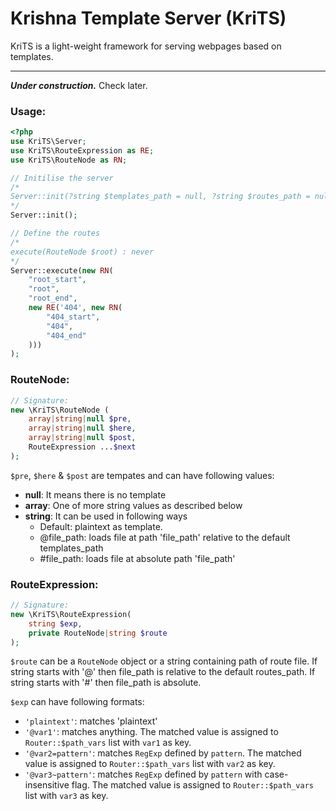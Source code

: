 # Krishna Template Server (KriTS)

KriTS is a light-weight framework for serving webpages based on templates.
___

***Under construction.*** Check later.

### Usage:
```php
<?php
use KriTS\Server;
use KriTS\RouteExpression as RE;
use KriTS\RouteNode as RN;

// Initilise the server
/*
Server::init(?string $templates_path = null, ?string $routes_path = null) : void;
*/
Server::init();

// Define the routes
/*
execute(RouteNode $root) : never
*/
Server::execute(new RN(
	"root_start",
	"root",
	"root_end",
	new RE('404', new RN(
		"404_start",
		"404",
		"404_end"
	)))
);
```
### RouteNode:
```php
// Signature:
new \KriTS\RouteNode (
	array|string|null $pre,
	array|string|null $here,
	array|string|null $post,
	RouteExpression ...$next
);
```
`$pre`, `$here` & `$post` are tempates and can have following values:
- **null**: It means there is no template
- **array**: One of more string values as described below
- **string**: It can be used in following ways
	- Default: plaintext as template.
	- @file_path: loads file at path 'file_path' relative to the default templates_path
	- #file_path: loads file at absolute path 'file_path'

### RouteExpression:
```php
// Signature:
new \KriTS\RouteExpression(
	string $exp,
	private RouteNode|string $route
);
```
`$route` can be a `RouteNode` object or a string containing path of route file.
If string starts with '@' then file_path is relative to the default routes_path.
If string starts with '#' then file_path is absolute.

`$exp` can have following formats:
- `'plaintext'`: matches 'plaintext'
- `'@var1'`: matches anything. The matched value is assigned to `Router::$path_vars` list with `var1` as key.
- `'@var2=pattern'`: matches `RegExp` defined by `pattern`. The matched value is assigned to `Router::$path_vars` list with `var2` as key.
- `'@var3~pattern'`: matches `RegExp` defined by `pattern` with case-insensitive flag. The matched value is assigned to `Router::$path_vars` list with `var3` as key.